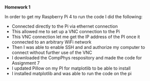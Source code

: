 **Homework 1**

In order to get my Raspberry Pi 4 to run the code I did the following:

* Connected directly to the Pi via ethernet connection
* This allowed me to set up a VNC connection to the Pi
* This VNC connection let me get the IP address of the PI once it connected to an arbitrary WiFi network
* Then I was able to enable SSH and and authorize my computer to connect without further use of the VNC
* I downloaded the CompPhys respository and made the code for Assignment 7
* I updated Pillow on my PI for matplotlib to be able to install
* I installed matplotlib and was able to run the code on the pi